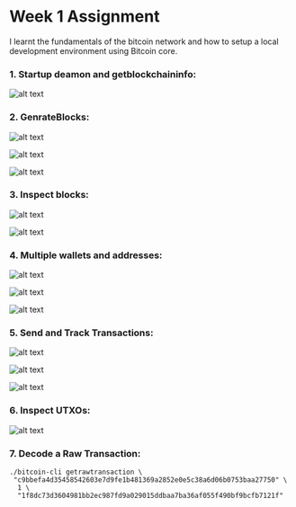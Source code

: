 # Week 1 Assignment 

I learnt the fundamentals of the bitcoin network and how to setup a local development environment using Bitcoin core.

### 1. Startup deamon and getblockchaininfo:
![alt text](1.png)

### 2. GenrateBlocks:
![alt text](<Screenshot 2025-10-18 121634.png>)

![alt text](<Screenshot 2025-10-18 121933.png>)

![alt text](<Screenshot 2025-10-18 122159.png>)

### 3. Inspect blocks:
![alt text](<Screenshot 2025-10-18 123018.png>)

![alt text](<Screenshot 2025-10-18 123226.png>)

### 4. Multiple wallets and addresses:
![alt text](<Screenshot 2025-10-18 124026.png>)

![alt text](<Screenshot 2025-10-18 135825.png>)

![alt text](<Screenshot 2025-10-18 140349.png>)

### 5. Send and Track Transactions:
![alt text](<Screenshot 2025-10-18 161855.png>)

![alt text](<Screenshot 2025-10-18 162448.png>)

![alt text](<Screenshot 2025-10-18 163409.png>)

### 6. Inspect UTXOs:
![alt text](<Screenshot 2025-10-18 164115.png>)

### 7. Decode a Raw Transaction:
```
./bitcoin-cli getrawtransaction \
 "c9bbefa4d35458542603e7d9fe1b481369a2852e0e5c38a6d06b0753baa27750" \
  1 \
  "1f8dc73d3604981bb2ec987fd9a029015ddbaa7ba36af055f490bf9bcfb7121f"
